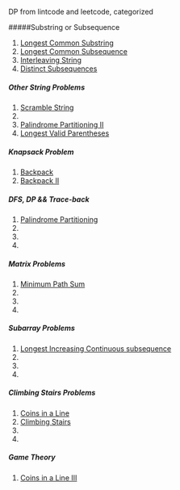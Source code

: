 DP from lintcode and leetcode, categorized 


#####Substring or Subsequence
1. [Longest Common Substring](http://www.lintcode.com/en/problem/longest-common-substring/)
2. [Longest Common Subsequence](http://www.lintcode.com/en/problem/longest-common-subsequence/)
3. [Interleaving String](http://www.lintcode.com/en/problem/interleaving-string/)
4. [Distinct Subsequences ](https://leetcode.com/problems/distinct-subsequences/)

##### Other String Problems
1. [Scramble String ](https://leetcode.com/problems/scramble-string/)
2. 
3. [Palindrome Partitioning II ](https://leetcode.com/problems/palindrome-partitioning-ii/)
4. [Longest Valid Parentheses ](https://leetcode.com/problems/longest-valid-parentheses/)

##### Knapsack Problem
1. [Backpack](http://www.lintcode.com/en/problem/backpack/)
2. [Backpack II](http://www.lintcode.com/en/problem/backpack-ii/)

##### DFS, DP && Trace-back
1. [Palindrome Partitioning](https://leetcode.com/problems/palindrome-partitioning/)
2. []()
3. []()
4. []()

##### Matrix Problems

1. [Minimum Path Sum](http://www.lintcode.com/en/problem/minimum-path-sum/)
2. []()
3. []()
4. []()

##### Subarray Problems

1. [Longest Increasing Continuous subsequence](http://www.lintcode.com/en/problem/longest-increasing-continuous-subsequence/)
2. []()
3. []()
4. []()

##### Climbing Stairs Problems
1. [Coins in a Line](http://www.lintcode.com/en/problem/coins-in-a-line/)
2. [Climbing Stairs](http://www.lintcode.com/en/problem/climbing-stairs/)
3. []()
4. []()

##### Game Theory
1. [Coins in a Line III](http://www.lintcode.com/en/problem/coins-in-a-line-iii/)
